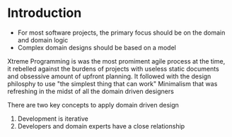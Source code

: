 # Introduction

- For most software projects, the primary focus should be on the domain and domain logic
- Complex domain designs should be based on a model

Xtreme Programming is was the most promiment agile process at the time, it rebelled against the burdens of projects with useless static documents and obsessive amount of upfront planning. It followed with the design philosphy to use "the simplest thing that can work"
Minimalism that was refreshing in the midst of all the domain driven designers

There are two key concepts to apply domain driven design

1. Development is iterative
2. Developers and domain experts have a close relationship
